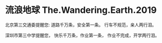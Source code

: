 # 流浪地球 The.Wandering.Earth.2019

北京第三交通委提醒您:
道路千万条，安全第一条。
行车不规范，亲人两行泪。

深圳市第三中学提醒您，
快乐千万条，作业第一条，
作业不完成，开学两行泪。